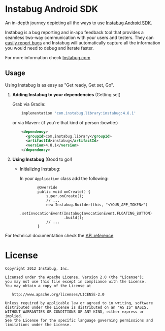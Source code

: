 Instabug Android SDK
========

An in-depth journey depicting all the ways to use [Instabug Android SDK][1].

Instabug is a bug reporting and in-app feedback tool that provides a seamless two-way communication with your users and testers. They can [easily report bugs](https://instabug.com/bug-reporting) and Instabug will automatically capture all the information you would need to debug and iterate faster.

For more information check [Instabug.com][2].

Usage
--------
Using Instabug is as easy as "Get ready, Get set, Go".

1. <b>Adding Instabug to your dependencies</b> (Getting set)

    Grab via Gradle:
    ```groovy
        implementation 'com.instabug.library:instabug:4.8.1'
    ```

    or via Maven: (if you're that kind of person :bowtie:)

    ```xml
        <dependency>
          <groupId>com.instabug.library</groupId>
          <artifactId>instabug</artifactId>
          <version>4.8.1</version>
        </dependency>
    ```

1. <b>Using Instabug</b> (Good to go!)

    * Initializing Instabug:

        In your `Application` class add the following:
        ```
                @Override
                public void onCreate() {
                    super.onCreate();
                    // ...
                    new Instabug.Builder(this, "<YOUR_APP_TOKEN>")
                            .setInvocationEvent(InstabugInvocationEvent.FLOATING_BUTTON)
                            .build();
                    // ...
                }
        ```

For technical documentation check the [API reference][api_reference]

License
=======

    Copyright 2012 Instabug, Inc.

    Licensed under the Apache License, Version 2.0 (the "License");
    you may not use this file except in compliance with the License.
    You may obtain a copy of the License at

       http://www.apache.org/licenses/LICENSE-2.0

    Unless required by applicable law or agreed to in writing, software
    distributed under the License is distributed on an "AS IS" BASIS,
    WITHOUT WARRANTIES OR CONDITIONS OF ANY KIND, either express or implied.
    See the License for the specific language governing permissions and
    limitations under the License.


 [1]: https://docs.instabug.com/docs/android-integration
 [2]: https://instabug.com/
 [api_reference]: https://github.com/Instabug/android-sample/wiki

